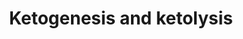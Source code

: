 ---
annotations:
- id: PW:0000777
  parent: classic metabolic pathway
  type: Pathway Ontology
  value: ketone bodies degradation pathway
- id: CL:0000125
  parent: animal cell
  type: Cell Type Ontology
  value: glial cell
- id: CL:0000182
  parent: native cell
  type: Cell Type Ontology
  value: hepatocyte
- id: CL:0000540
  parent: animal cell
  type: Cell Type Ontology
  value: neuron
- id: PW:0000069
  parent: classic metabolic pathway
  type: Pathway Ontology
  value: ketone bodies metabolic pathway
authors:
- RGrosmanC
- Egonw
- Khanspers
- DeSl
- Eweitz
- Finterly
- SamDrabbe
citedin:
- link: 10.1055/a-1957-8449
  title: Prevention of Neurologic Disease with Fasting
communities:
- Mitochondrion
- ONTOX
description: This pathway depicts several metabolic pathways involved in ketogenic
  diet treatment. In hepatocytes in the liver, fatty acids (FAs) are normally transformed
  into acetyl-CoA, which can then enters the TCA (Krebs) cycle for energy production.  However,
  when FA levels are to high for the TCA cycle to be utilized completely, acetyl-CoA
  is used in ketogenesis and ketolysis. These processes are a complex process of transporter
  proteins and several other (mitochondrial) pathways ([Masino and Rho, fig 1](https://www.ncbi.nlm.nih.gov/books/NBK98219/figure/masino.f1/)).
last-edited: 2025-09-04
ndex: cc593864-8b6c-11eb-9e72-0ac135e8bacf
organisms:
- Homo sapiens
redirect_from:
- /index.php/Pathway:WP4742
- /instance/WP4742
- /instance/WP4742_r140506
revision: r140506
schema-jsonld:
- '@context': https://schema.org/
  '@id': https://wikipathways.github.io/pathways/WP4742.html
  '@type': Dataset
  creator:
    '@type': Organization
    name: WikiPathways
  description: This pathway depicts several metabolic pathways involved in ketogenic
    diet treatment. In hepatocytes in the liver, fatty acids (FAs) are normally transformed
    into acetyl-CoA, which can then enters the TCA (Krebs) cycle for energy production.  However,
    when FA levels are to high for the TCA cycle to be utilized completely, acetyl-CoA
    is used in ketogenesis and ketolysis. These processes are a complex process of
    transporter proteins and several other (mitochondrial) pathways ([Masino and Rho,
    fig 1](https://www.ncbi.nlm.nih.gov/books/NBK98219/figure/masino.f1/)).
  keywords:
  - ACA
  - ACAT1
  - ATP
  - Acetoacetyl-CoA
  - Acetyl-CoA
  - BDH1
  - BHB
  - CAT
  - CO₂
  - CPT-1
  - FA
  - Fatty acids (FA)
  - GLUT-1
  - MCT-1
  - OXCT1
  - Oxaloacetate
  - UCP2
  - acetone
  - glucose
  - pyruvate
  license: CC0
  name: Ketogenesis and ketolysis
seo: CreativeWork
title: Ketogenesis and ketolysis
wpid: WP4742
---